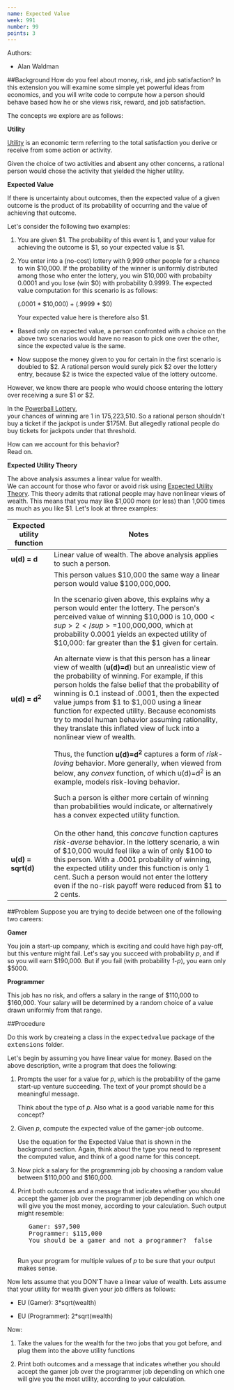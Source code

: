 ```yaml
---
name: Expected Value
week: 991
number: 99
points: 3
---
```


Authors:

* Alan Waldman

##Background
How do you feel about money, risk, and job satisfaction?
In this extension you will
examine some simple yet powerful ideas from economics, and you will
write code to compute how a person should behave based how he or she
views risk, reward, and job satisfaction.

The concepts we explore are as follows:

**Utility**
 
<a href="http://en.wikipedia.org/wiki/Utility"> Utility</a> 
is an economic term referring to the total satisfaction you
derive or receive from some action or activity.

Given the choice of two activities and absent any other
concerns, a rational person would chose the activity
that yielded the higher utility.

**Expected Value**

If there is uncertainty about outcomes, then the expected
value of a given outcome is the product of its probability of occurring and
the value of achieving that outcome.

Let\'s consider the following two examples:

1. You are given \$1.  The probability of this event is 1, and your
	value for achieving the outcome is \$1, so your expected value is \$1.

2. You enter into a (no-cost) lottery with 9,999 other people for a chance to win
	\$10,000.  If the probability of the winner is uniformly distributed among those
	who enter the lottery, you win \$10,000 with probabilty 0.0001 and you lose (win \$0)
	with probability 0.9999.  The expected value computation for this
	scenario is as follows:

	(.0001 \* \$10,000) + (.9999 \* \$0)

	Your expected value here is therefore also \$1.


* Based only on expected value, a person confronted with a choice on the
	above two scenarios would have no reason to pick one over the other, since
	the expected value is the same.  

* Now suppose the money given to you for certain in the first scenario is doubled to \$2.  A rational person would surely pick \$2 over the lottery entry, because \$2 is twice the expected value of the lottery outcome.

However, we know there are people who would choose entering the lottery over
receiving a sure \$1 or \$2.  


In the <a href="http://usnews.nbcnews.com/_news/2012/11/28/15510840-11-things-more-likely-to-happen-than-winning-the-powerball-jackpot?lite">Powerball Lottery</a>,  
your chances of winning are
1 in 175,223,510.  So a rational person shouldn\'t buy a ticket if the jackpot
is under \$175M.
But allegedly rational people do buy tickets for jackpots under that
threshold.

How can we account for this behavior?  
Read on.

**Expected Utility Theory**

The above analysis assumes a linear value for wealth.   
We can account
for those who favor or avoid risk using
<a href="http://en.wikipedia.org/wiki/Expected_utility_hypothesis" >Expected Utility Theory</a>.
This theory admits that rational people may have nonlinear views of
wealth.  This means that you may like \$1,000 more (or less) than 1,000 times as much
as you like \$1.
Let\'s look at three examples:

| Expected utility function | Notes |
|---------------------------|-------|
| **u(d) = d** | Linear value of wealth.  The above analysis applies to such a person. |
| **u(d) = d<sup>2</sup>** | This person values $10,000 the same way a linear person would value $100,000,000. <p> In the scenario given above, this explains why a person would enter the lottery.  The person's perceived value of winning $10,000 is $10,000<sup>2</sup>=$100,000,000, which at probability 0.0001 yields an expected utility of $10,000:  far greater than the $1 given for certain.  <p> An alternate view is that this person has a linear view of wealth  (<B>u(d)=d</B>) but an unrealistic view of the probability of winning.  For example, if this person holds the false belief that the probability of winning is 0.1 instead of .0001, then the expected value jumps from $1 to $1,000 using a linear function for expected utility. Because economists try to model human behavior assuming rationality, they translate this inflated view of luck into a nonlinear view of wealth. <p> Thus, the function <B>u(d)=d<sup>2</sup></B> captures a form of <I>risk-loving</I> behavior.   More generally, when viewed from below, any <i>convex</i> function, of which u(d)=d<sup>2</sup> is an example, models risk-loving behavior. <p> Such a person is either more certain of winning than probabilities would indicate, or alternatively has a convex expected utility function. | 
| **u(d) = sqrt(d)** | On the other hand, this <I>concave</I> function captures <I>risk-averse</I> behavior.  In the lottery scenario, a win of $10,000 would feel like a win of only $100 to this person.  With a .0001 probability of winning, the expected utility under this function is only 1 cent.  Such a person would not enter the lottery even if the no-risk payoff were reduced from $1 to 2 cents. |

##Problem
Suppose you are trying to decide between one of the following
two careers:

**Gamer**

You join a start-up company, which is exciting and
could have high pay-off, but this venture might
fail.
Let\'s say
you succeed with probability <I>p</I>, and if so you will 
earn \$190,000.  But if you fail (with probability <I>1-p</I>), you earn only \$5000.

**Programmer**

This job has no risk, and offers a salary in the range
of \$110,000 to \$160,000.  Your salary will be determined by a random
choice of a value drawn uniformly from that range.


##Procedure

Do this work by createing a class in the <KBD>expectedvalue</KBD>
package of the <KBD>extensions</KBD> folder.

Let\'s begin by assuming you have linear value for money.  Based on
the above description, write a program that does the following:

1. Prompts the user for a value for <I>p</I>, which is the probability of
	the game start-up venture succeeding.  The text of your prompt should
	be a meaningful message.

	Think about the type of <i>p</i>.  Also what is a good variable name
	for this concept?

2. Given <i>p</i>, compute the expected value of the gamer-job outcome.

	Use the equation for the Expected Value that is shown in the background section. Again, think about the type you need to represent the computed value,
	and think of a good name for this concept.

3. Now pick a salary for the programming job by choosing a random value
	between $110,000 and $160,000.

4. Print both outcomes and a message that indicates whether you should
	accept the gamer job over the programmer job depending on which one will give you the most money, according to your calculation.
	Such output might resemble:
	
	<PRE>
	  Gamer: $97,500
	  Programmer: $115,000
	  You should be a gamer and not a programmer?  false
	</PRE>
	
	Run your program for multiple values of <i>p</i> to be sure that your output
	makes sense.

Now lets assume that you DON\'T have a linear value of wealth. Lets assume that your utility for wealth given your job differs as follows:

* EU (Gamer):  3\*sqrt(wealth)

* EU (Programmer):  2\*sqrt(wealth)

Now:

1. Take the values for the wealth for the two jobs that you got before, and plug them into the above utility functions

2. Print both outcomes and a message that indicates whether you should
	accept the gamer job over the programmer job depending on which one will give you the most utility, according to your calculation.